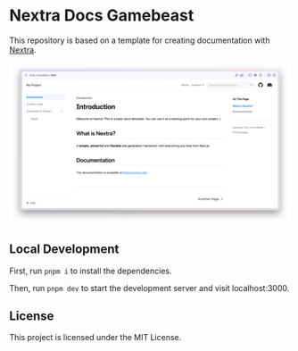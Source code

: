 # Nextra Docs Gamebeast 

This repository is based on a template for creating documentation with [Nextra](https://nextra.site).

[![](.github/screenshot.png)](https://nextra-docs-template.vercel.app)

## Local Development

First, run `pnpm i` to install the dependencies.

Then, run `pnpm dev` to start the development server and visit localhost:3000.

## License

This project is licensed under the MIT License.
